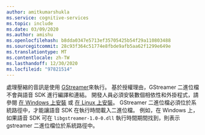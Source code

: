 ```yaml
---
author: amitkumarshukla
ms.service: cognitive-services
ms.topic: include
ms.date: 03/09/2020
ms.author: amishu
ms.openlocfilehash: b8dda0347e5713ef35705425b54f29a110803488
ms.sourcegitcommit: 28c93f364c51774e8fbde9afb5aa62f1299e649e
ms.translationtype: MT
ms.contentlocale: zh-TW
ms.lasthandoff: 12/30/2020
ms.locfileid: "97821514"
---
```

處理壓縮的音訊是使用 [GStreamer](https://gstreamer.freedesktop.org)來執行。 基於授權理由，GStreamer 二進位檔不會與語音 SDK 進行編譯和連結。 開發人員必須安裝數個相依性和外掛程式，請參閱 [在 Windows 上安裝](https://gstreamer.freedesktop.org/documentation/installing/on-windows.html?gi-language=c) 或 [在 Linux 上安裝](https://gstreamer.freedesktop.org/documentation/installing/on-linux.html?gi-language=c)。 GStreamer 二進位檔必須位於系統路徑中，才能讓語音 SDK 在執行時間載入二進位檔。 例如，在 Windows 上，如果語音 SDK 可在 `libgstreamer-1.0-0.dll` 執行時間期間找到，則表示 gstreamer 二進位檔位於系統路徑中。


